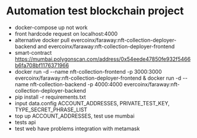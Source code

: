 # Automation test blockchain project

- docker-compose up not work
- front hardcode request on localhost:4000
- alternative docker pull evercoinx/faraway:nft-collection-deployer-backend and evercoinx/faraway:nft-collection-deployer-frontend
- smart-contract https://mumbai.polygonscan.com/address/0x54eede47850fe932f5466b6fa708bf1176371966
- docker run -d --name nft-collection-frontend -p 3000:3000 evercoinx/faraway:nft-collection-deployer-frontend & docker run -d --name nft-collection-backend -p 4000:4000 evercoinx/faraway:nft-collection-deployer-backend
- pip install -r requirements.txt
- input data.config ACCOUNT_ADDRESSES, PRIVATE_TEST_KEY, TYPE_SECRET_PHRASE_LIST
- top up ACCOUNT_ADDRESSES, test use mumbai 
- tests api 
- test web have problems integration with metamask
